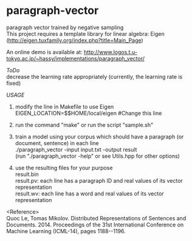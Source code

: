 paragraph-vector
================

paragraph vector trained by negative sampling<br>
This project requires a template library for linear algebra: Eigen (http://eigen.tuxfamily.org/index.php?title=Main_Page)

An online demo is available at: http://www.logos.t.u-tokyo.ac.jp/~hassy/implementations/paragraph_vector/

*ToDo*<br>
decrease the learning rate appropriately (currently, the learning rate is fixed)

*USAGE*<br>
1) modify the line in Makefile to use Eigen<br>
EIGEN_LOCATION=$$HOME/local/eigen #Change this line

2) run the command "make" or run the script "sample.sh"

3) train a model using your corpus which should have a paragraph (or document, sentence) in each line<br>
./paragraph_vector -input input.txt -output result<br>
(run "./paragraph_vector -help" or see Utils.hpp for other options)

4) use the resulting files for your purpose<br>
result.bin<br>
result.pv: each line has a paragraph ID and real values of its vector representation<br>
result.wv: each line has a word and real values of its vector representation

\<Reference\><br>
Quoc Le, Tomas Mikolov. Distributed Representations of Sentences and Documents. 2014. Proceedings of the 31st International Conference on Machine Learning (ICML-14), pages 1188--1196.
